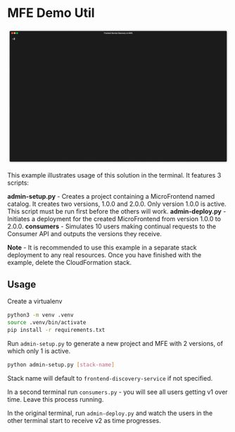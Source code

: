 # MFE Demo Util

![demo](./mfe-demo.gif)

This example illustrates usage of this solution in the terminal. It features 3 scripts:

**admin-setup.py** - Creates a project containing a MicroFrontend named catalog. It creates two versions, 1.0.0 and 2.0.0. Only version 1.0.0 is active. This script must be run first before the others will work.
**admin-deploy.py** - Initiates a deployment for the created MicroFrontend from version 1.0.0 to 2.0.0.
**consumers** - Simulates 10 users making continual requests to the Consumer API and outputs the versions they receive.

**Note** - It is recommended to use this example in a separate stack deployment to any real resources. Once you have finished with the example, delete the CloudFormation stack.

## Usage

Create a virtualenv

```bash
python3 -m venv .venv
source .venv/bin/activate
pip install -r requirements.txt
```

Run `admin-setup.py` to generate a new project and MFE with 2 versions, of which only 1 is active.

```bash
python admin-setup.py [stack-name]
```

Stack name will default to `frontend-discovery-service` if not specified.

In a second terminal run `consumers.py` - you will see all users getting v1 over time. Leave this process running.

In the original terminal, run `admin-deploy.py` and watch the users in the other terminal start to receive v2 as time progresses.
